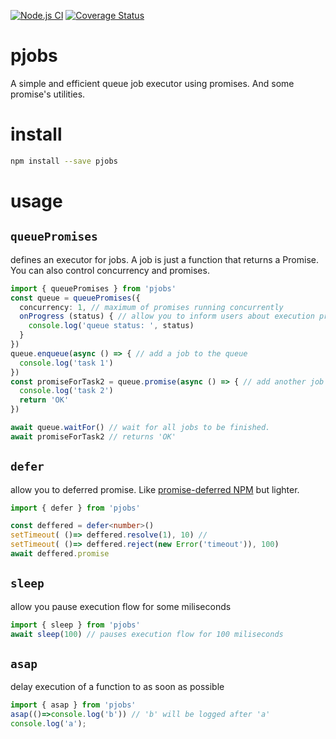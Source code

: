 [![Node.js CI](https://github.com/teintinu/pjobs/actions/workflows/test.yml/badge.svg)](https://github.com/teintinu/pjobs/actions/workflows/test.yml)
[![Coverage Status](https://coveralls.io/repos/github/teintinu/pjobs/badge.svg?branch=main)](https://coveralls.io/github/teintinu/pjobs?branch=main)

# pjobs
A simple and efficient queue job executor using promises. And some promise's utilities.

# install

```bash
npm install --save pjobs
```

# usage

## `queuePromises` 
defines an executor for jobs. A job is just a function that returns a Promise. You can also control concurrency and promises.
```typescript
import { queuePromises } from 'pjobs'
const queue = queuePromises({ 
  concurrency: 1, // maximum of promises running concurrently
  onProgress (status) { // allow you to inform users about execution progress
    console.log('queue status: ', status)
  }
})
queue.enqueue(async () => { // add a job to the queue
  console.log('task 1')
})
const promiseForTask2 = queue.promise(async () => { // add another job but returns a promise to this
  console.log('task 2')
  return 'OK'
})

await queue.waitFor() // wait for all jobs to be finished.
await promiseForTask2 // returns 'OK'
```

## `defer` 
allow you to deferred promise. Like [promise-deferred NPM](https://www.npmjs.com/package/promise-deferred) but lighter.

```typescript
import { defer } from 'pjobs'

const deffered = defer<number>()
setTimeout( ()=> deffered.resolve(1), 10) // 
setTimeout( ()=> deffered.reject(new Error('timeout')), 100)
await deffered.promise
```

## `sleep` 
allow you pause execution flow for some miliseconds

```typescript
import { sleep } from 'pjobs'
await sleep(100) // pauses execution flow for 100 miliseconds
```
## `asap` 
delay execution of a function to as soon as possible

```typescript
import { asap } from 'pjobs'
asap(()=>console.log('b')) // 'b' will be logged after 'a'
console.log('a');
```
